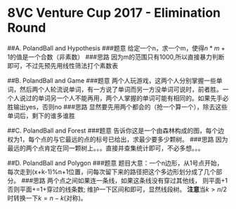 # 8VC Venture Cup 2017 - Elimination Round

##A. PolandBall and Hypothesis
###题意
给定一个n，求一个m，使得$n*m+1$的值是一个合数（非素数）
###思路
因为m的范围只有1000,所以直接暴力判断即可，不过先预先用线性筛法打个素数表

##B. PolandBall and Game
###题意
两个人玩游戏，这两个人分别掌握一些单词，然后两个人轮流说单词，有一方说了单词而另一方没单词可说时，前者胜。一个人说过的单词另一个人不能再用，两个人掌握的单词可能有相同的。如果先手必胜输出yes，否则no
###思路
显然要先用两个都会的（抢一个算一个），除去这些单词后，剩下的谁多谁胜

##C. PolandBall and Forest
###题意
告诉你这是一个由森林构成的图，每个边权为1，每个点的与它最远的点的标号已给出，求最少要多少颗树。
###思路
因为最远的两个点肯定在同一颗树上。。。直接并查集统计即可，不必多想。。。

##D. PolandBall and Polygon
###题意
题目大意：一个n边形，从1号点开始，每次走到(x+k-1)%n+1位置，问每次留下来的路径把这个多边形划分成了几个部分。
###思路
两个点之间如果连一条线，如果这条线没有穿过其他线，
则平面+1
否则平面+=1+穿过的线条数; 
维护一下区间和即可，显然线段树。
**注意**当$k>n/2$时转换一下$k = n - k$(对称)。